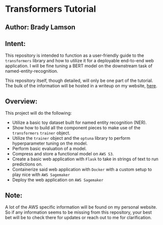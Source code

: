 # Transformers Tutorial
## Author: Brady Lamson

## Intent: 

This repository is intended to function as a user-friendly guide to the `transformers` library and how to utilize it for a deployable end-to-end web application. I will be fine tuning a BERT model on the downstream task of named-entity-recognition. 

This repository itself, though detailed, will only be one part of the tutorial. The bulk of the information will be hosted in a writeup on my website, [here]([https://bradylamson.com/](https://bradylamson.com/p/named-entity-recognition-a-transformers-tutorial/)). 

## Overview:

This project will do the following:

- Utilize a basic toy dataset built for named entity recognition (NER).
- Show how to build all the component pieces to make use of the `transformers` `trainer` object.
- Utilize the `trainer` object and the `optuna` library to perform hyperparameter tuning on the model.
- Perform basic evaluation of a model.
- Compress and store a functional model on `AWS S3`.
- Create a basic web application with `Flask` to take in strings of text to run predictions on.
- Containerize said web application with `Docker` with a custom setup to play nice with `AWS Sagemaker`
- Deploy the web application on `AWS Sagemaker`

## Note:

A lot of the AWS specific information will be found on my personal website. So if any information seems to be missing from this repository, your best bet will be to check there for updates or reach out to me for clarification. 
